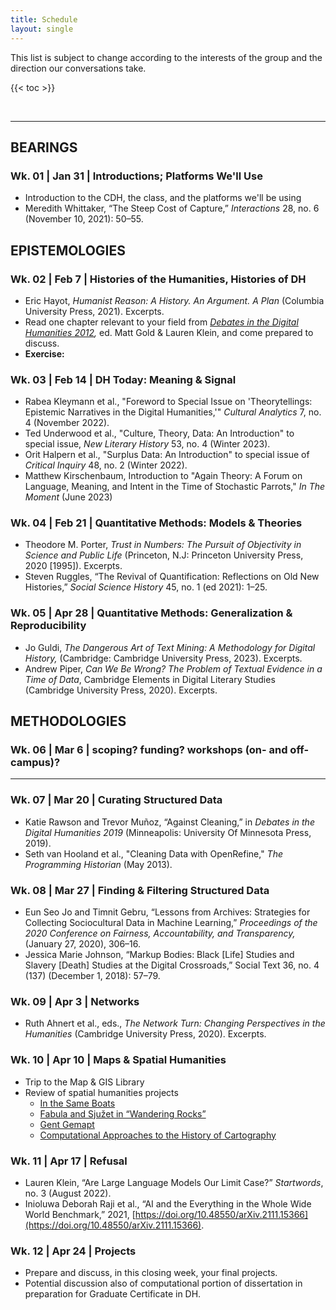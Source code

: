 ```yaml
---
title: Schedule
layout: single
---
```


This list is subject to change according to the interests of the group and the direction our conversations take.

{{< toc >}}

<br>

***********

## **BEARINGS**

### Wk. 01 | Jan 31 | Introductions; Platforms We'll Use

- Introduction to the CDH, the class, and the platforms we'll be using
- Meredith Whittaker, “The Steep Cost of Capture,” _Interactions_ 28, no. 6 (November 10, 2021): 50–55.

<!--
- the latest on AI and how it intersects with humanities research
-->

## **EPISTEMOLOGIES**

### Wk. 02 | Feb 7 | Histories of the Humanities, Histories of DH

- Eric Hayot, _Humanist Reason: A History. An Argument. A Plan_ (Columbia University Press, 2021). Excerpts.
- Read one chapter relevant to your field from *[Debates in the Digital Humanities 2012](https://dhdebates.gc.cuny.edu/),* ed. Matt Gold & Lauren Klein, and come prepared to discuss.
- **Exercise:** 

<!--
- Jerry A. Jacobs, _In Defense of Disciplines: Interdisciplinarity and Specialization in the Research University_ (Chicago ; London: University Of Chicago Press, 2014). Excerpts.
- Helen Small, *The Value of the Humanities,* (Oxford: Oxford Univ. Press, 2013). Excerpts.
- Alan Liu, “The Meaning of the Digital Humanities.” *PMLA* 128, no. 2 (March 2013): 409–23.
- Jamie "Skye" Bianco, "This DH Which is Not One," *Debates in the Digital Humanities 2012* (Minneapolis: University of Minnesota Press, 2012).
- Jerome McGann, “Philology in a New Key,” *Critical Inquiry* 39.2 (Winter 2013): 327-46.
-->

### Wk. 03 | Feb 14 | DH Today: Meaning & Signal

- Rabea Kleymann et al., "Foreword to Special Issue on 'Theorytellings: Epistemic Narratives in the Digital Humanities,'" *Cultural Analytics* 7, no. 4 (November 2022).
- Ted Underwood et al., "Culture, Theory, Data: An Introduction" to special issue, *New Literary History* 53, no. 4 (Winter 2023).
- Orit Halpern et al., "Surplus Data: An Introduction" to special issue of *Critical Inquiry* 48, no. 2 (Winter 2022).
- Matthew Kirschenbaum, Introduction to "Again Theory: A Forum on Language, Meaning, and Intent in the Time of Stochastic Parrots," *In The Moment* (June 2023)

<!--
- Lauren Klein, “Dimensions of Scale: Invisible Labor, Editorial Work, and the Future of Quantitative Literary Studies,” _PMLA_ 135, no. 1 (January 1, 2020): 23–39.
- Barbara Herrnstein Smith, “What Was Close Reading? A Century of Method in Literary Studies,” _Minnesota Review_ 87 (2016): 57–75.
-->

### Wk. 04 | Feb 21 | Quantitative Methods: Models & Theories

- Theodore M. Porter, _Trust in Numbers: The Pursuit of Objectivity in Science and Public Life_ (Princeton, N.J: Princeton University Press, 2020 [1995]). Excerpts.
- Steven Ruggles, “The Revival of Quantification: Reflections on Old New Histories,” _Social Science History_ 45, no. 1 (ed 2021): 1–25.

### Wk. 05 | Apr 28 | Quantitative Methods: Generalization & Reproducibility

- Jo Guldi, _The Dangerous Art of Text Mining: A Methodology for Digital History,_ (Cambridge: Cambridge University Press, 2023). Excerpts.
- Andrew Piper, _Can We Be Wrong? The Problem of Textual Evidence in a Time of Data_, Cambridge Elements in Digital Literary Studies (Cambridge University Press, 2020). Excerpts.

## **METHODOLOGIES**

### Wk. 06 | Mar 6 | scoping? funding? workshops (on- and off-campus)?

******************************************

### Wk. 07 | Mar 20 | Curating Structured Data

- Katie Rawson and Trevor Muñoz, “Against Cleaning,” in _Debates in the Digital Humanities 2019_ (Minneapolis: University Of Minnesota Press, 2019).
- Seth van Hooland et al., "Cleaning Data with OpenRefine," *The Programming Historian* (May 2013).

### Wk. 08 | Mar 27 | Finding & Filtering Structured Data

- Eun Seo Jo and Timnit Gebru, “Lessons from Archives: Strategies for Collecting Sociocultural Data in Machine Learning,” _Proceedings of the 2020 Conference on Fairness, Accountability, and Transparency,_ (January 27, 2020), 306–16.
- Jessica Marie Johnson, “Markup Bodies: Black [Life] Studies and Slavery [Death] Studies at the Digital Crossroads,” Social Text 36, no. 4 (137) (December 1, 2018): 57–79.

### Wk. 09 | Apr 3 | Networks

- Ruth Ahnert et al., eds., *The Network Turn: Changing Perspectives in the Humanities* (Cambridge University Press, 2020). Excerpts.

### Wk. 10 | Apr 10 | Maps & Spatial Humanities

- Trip to the Map & GIS Library
- Review of spatial humanities projects
	- [In the Same Boats](https://sameboats.org/)
	- [Fabula and Sjužet in “Wandering Rocks”](https://muziejus.github.io/wandering-rocks/)
	- [Gent Gemapt](https://kaart.gentgemapt.be/)
	- [Computational Approaches to the History of Cartography](https://bigdata.duke.edu/projects/computational-approaches-to-the-history-of-cartography/)

### Wk. 11 | Apr 17 | Refusal

- Lauren Klein, “Are Large Language Models Our Limit Case?” _Startwords_, no. 3 (August 2022).
- Inioluwa Deborah Raji et al., “AI and the Everything in the Whole Wide World Benchmark,” 2021, [https://doi.org/10.48550/arXiv.2111.15366](https://doi.org/10.48550/arXiv.2111.15366).
        
### Wk. 12 | Apr 24 | Projects

- Prepare and discuss, in this closing week, your final projects.
- Potential discussion also of computational portion of dissertation in preparation for Graduate Certificate in DH.